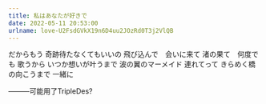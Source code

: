 ```yaml
---
title: 私はあなたが好きで
date: 2022-05-11 20:53:00
urlname: love-U2FsdGVkX19n6D4uu2JOzRd0T3j2VlQB
---
```


だからもう
奇跡待たなくてもいいの
飛び込んで　会いに来て
渚の果て　何度でも
歌うから
いつか想いが叶うまで
波の翼のマーメイド
連れてって
きらめく橋の向こうまで
一緒に

———可能用了TripleDes?
